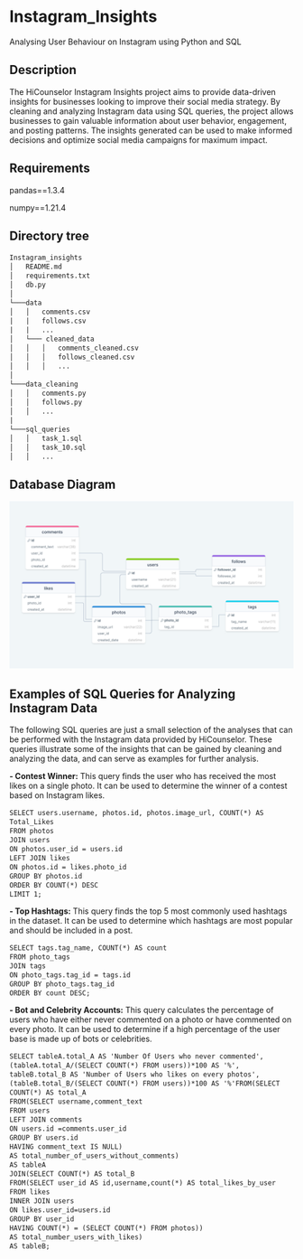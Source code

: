 # Instagram_Insights
Analysing User Behaviour on Instagram using Python and SQL

## Description
The HiCounselor Instagram Insights project aims to provide data-driven insights for businesses looking to improve their social media strategy. By cleaning and analyzing Instagram data using SQL queries, the project allows businesses to gain valuable information about user behavior, engagement, and posting patterns. The insights generated can be used to make informed decisions and optimize social media campaigns for maximum impact.

## Requirements
pandas==1.3.4

numpy==1.21.4

## Directory tree

```
Instagram_insights
│   README.md
│   requirements.txt
│   db.py
│
└───data
│   │   comments.csv
|   |   follows.csv
|   |   ...
│   └─── cleaned_data
│   │   │   comments_cleaned.csv
│   │   │   follows_cleaned.csv
│   │   │   ...
│
└───data_cleaning
│   │   comments.py
│   │   follows.py
│   │   ...
|
└───sql_queries
│   │   task_1.sql
│   │   task_10.sql
│   │   ...

 ```
 ## Database Diagram
 
 ![Database Diagram](https://github.com/celiacnavarro/Instagram_Insights/blob/main/database_diagram.png "Database Diagram")
 
 ## Examples of SQL Queries for Analyzing Instagram Data
 
The following SQL queries are just a small selection of the analyses that can be performed with the Instagram data provided by HiCounselor. These queries illustrate some of the insights that can be gained by cleaning and analyzing the data, and can serve as examples for further analysis.

**- Contest Winner:** This query finds the user who has received the most likes on a single photo. It can be used to determine the winner of a contest based on Instagram likes.
```
SELECT users.username, photos.id, photos.image_url, COUNT(*) AS Total_Likes
FROM photos 
JOIN users 
ON photos.user_id = users.id 
LEFT JOIN likes 
ON photos.id = likes.photo_id 
GROUP BY photos.id 
ORDER BY COUNT(*) DESC 
LIMIT 1;
```

**- Top Hashtags:** This query finds the top 5 most commonly used hashtags in the dataset. It can be used to determine which hashtags are most popular and should be included in a post.
```
SELECT tags.tag_name, COUNT(*) AS count
FROM photo_tags
JOIN tags 
ON photo_tags.tag_id = tags.id 
GROUP BY photo_tags.tag_id
ORDER BY count DESC;
```

**- Bot and Celebrity Accounts:** This query calculates the percentage of users who have either never commented on a photo or have commented on every photo. It can be used to determine if a high percentage of the user base is made up of bots or celebrities.
```
SELECT tableA.total_A AS 'Number Of Users who never commented',
(tableA.total_A/(SELECT COUNT(*) FROM users))*100 AS '%',
tableB.total_B AS 'Number of Users who likes on every photos',
(tableB.total_B/(SELECT COUNT(*) FROM users))*100 AS '%'FROM(SELECT COUNT(*) AS total_A 
FROM(SELECT username,comment_text 
FROM users 
LEFT JOIN comments 
ON users.id =comments.user_id 
GROUP BY users.id 
HAVING comment_text IS NULL) 
AS total_number_of_users_without_comments) 
AS tableA 
JOIN(SELECT COUNT(*) AS total_B 
FROM(SELECT user_id AS id,username,count(*) AS total_likes_by_user 
FROM likes 
INNER JOIN users 
ON likes.user_id=users.id 
GROUP BY user_id 
HAVING COUNT(*) = (SELECT COUNT(*) FROM photos)) 
AS total_number_users_with_likes)
AS tableB;
```
